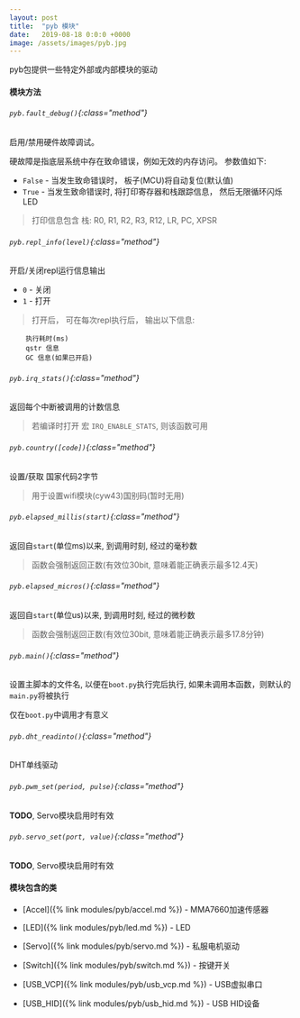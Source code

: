 ```yaml
---
layout: post
title:  "pyb 模块"
date:   2019-08-18 0:0:0 +0000
image: /assets/images/pyb.jpg
---
```


pyb包提供一些特定外部或内部模块的驱动

#### 模块方法

###### `pyb.fault_debug()`{:class="method"}

启用/禁用硬件故障调试。

硬故障是指底层系统中存在致命错误，例如无效的内存访问。 参数值如下:
- `False` - 当发生致命错误时， 板子(MCU)将自动复位(默认值)
- `True` - 当发生致命错误时, 将打印寄存器和栈跟踪信息， 然后无限循环闪烁LED
> 打印信息包含 栈: R0, R1, R2, R3, R12, LR, PC, XPSR

###### `pyb.repl_info(level)`{:class="method"}

开启/关闭repl运行信息输出
- `0` - 关闭
- `1` - 打开
> 打开后， 可在每次repl执行后， 输出以下信息:

```
    执行耗时(ms)
    qstr 信息
    GC 信息(如果已开启)
```

###### `pyb.irq_stats()`{:class="method"}

返回每个中断被调用的计数信息

> 若编译时打开 宏 `IRQ_ENABLE_STATS`, 则该函数可用

###### `pyb.country([code])`{:class="method"}

设置/获取 国家代码2字节
> 用于设置wifi模块(cyw43)国别码(暂时无用)

###### `pyb.elapsed_millis(start)`{:class="method"}

返回自`start`(单位ms)以来, 到调用时刻, 经过的毫秒数
> 函数会强制返回正数(有效位30bit, 意味着能正确表示最多12.4天)

###### `pyb.elapsed_micros()`{:class="method"}

返回自`start`(单位us)以来, 到调用时刻, 经过的微秒数
> 函数会强制返回正数(有效位30bit, 意味着能正确表示最多17.8分钟)

###### `pyb.main()`{:class="method"}

设置主脚本的文件名, 以便在`boot.py`执行完后执行, 如果未调用本函数，则默认的`main.py`将被执行

仅在`boot.py`中调用才有意义

###### `pyb.dht_readinto()`{:class="method"}

DHT单线驱动

###### `pyb.pwm_set(period, pulse)`{:class="method"}

__TODO__, Servo模块启用时有效

###### `pyb.servo_set(port, value)`{:class="method"}

__TODO__, Servo模块启用时有效

#### 模块包含的类

- [Accel]({% link modules/pyb/accel.md %}) - MMA7660加速传感器

- [LED]({% link modules/pyb/led.md %}) - LED

- [Servo]({% link modules/pyb/servo.md %}) - 私服电机驱动

- [Switch]({% link modules/pyb/switch.md %}) - 按键开关

- [USB_VCP]({% link modules/pyb/usb_vcp.md %}) - USB虚拟串口

- [USB_HID]({% link modules/pyb/usb_hid.md %}) - USB HID设备

<br>
